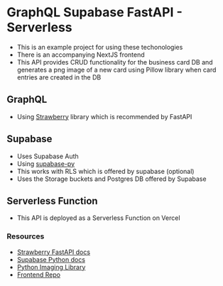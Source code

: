 # GraphQL Supabase FastAPI - Serverless

- This is an example project for using these techonologies
- There is an accompanying NextJS frontend
- This API provides CRUD functionality for the business card DB and generates a png image of a new card using Pillow library when card entries are created in the DB

## GraphQL

- Using [Strawberry](https://github.com/strawberry-graphql/strawberry) library which is recommended by FastAPI

## Supabase

- Uses Supabase Auth
- Using [supabase-py](https://github.com/supabase-community/supabase-py)
- This works with RLS which is offered by supabase (optional)
- Uses the Storage buckets and Postgres DB offered by Supabase

## Serverless Function

- This API is deployed as a Serverless Function on Vercel

### Resources

- [Strawberry FastAPI docs](https://strawberry.rocks/docs/integrations/fastapi)
- [Supabase Python docs](https://supabase.com/docs/reference/python/initializing)
- [Python Imaging Library](https://pypi.org/project/Pillow/)
- [Frontend Repo](https://github.com/OliverSpeir/business-card-frontend)
